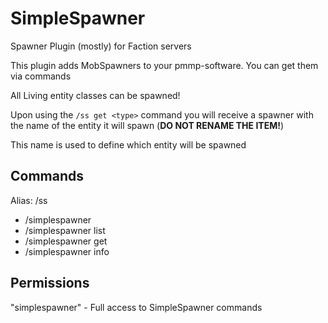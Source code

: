 # SimpleSpawner
Spawner Plugin (mostly) for Faction servers

This plugin adds MobSpawners to your pmmp-software. You can get them via commands

All Living entity classes can be spawned!

Upon using the `/ss get <type>` command you will receive a spawner with the name of the entity it will spawn (**DO NOT RENAME THE ITEM!**) 

This name is used to define which entity will be spawned
## Commands
Alias: /ss

- /simplespawner
- /simplespawner list
- /simplespawner get <type>
- /simplespawner info

## Permissions
"simplespawner" - Full access to SimpleSpawner commands